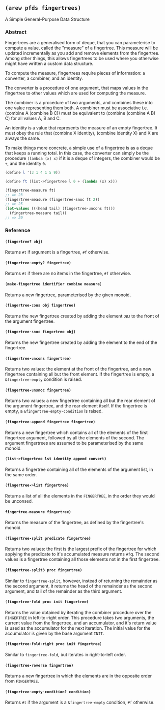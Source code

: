 
## `(arew pfds fingertrees)`

A Simple General-Purpose Data Structure

### Abstract

Fingertrees are a generalised form of deque, that you can parameterise
to compute a value, called the "measure" of a fingertree. This measure
will be updated incrementally as you add and remove elements from the
fingertree. Among other things, this allows fingertrees to be used
where you otherwise might have written a custom data structure.

To compute the measure, fingertrees require pieces of information: a
converter, a combiner, and an identity.

The converter is a procedure of one argument, that maps values in the
fingertree to other values which are used for computing the measure.

The combiner is a procedure of two arguments, and combines these into
one value representing them both. A combiner must be associative
i.e. (combine A (combine B C)) must be equivalent to (combine (combine
A B) C) for all values A, B and C.

An identity is a value that represents the measure of an empty
fingertree. It must obey the rule that (combine X identity), (combine
identity X) and X are always the same.

To make things more concrete, a simple use of a fingertree is as a
deque that keeps a running total. In this case, the converter can
simply be the procedure `(lambda (x) x)` if it is a deque of integers,
the combiner would be `+`, and the identity `0`.

```scheme
(define l '(3 1 4 1 5 9))

(define ft (list->fingertree l 0 + (lambda (x) x)))

(fingertree-measure ft)
;; => 23
(fingertree-measure (fingertree-snoc ft 2))
;; => 25
(let-values (((head tail) (fingertree-uncons ft)))
  (fingertree-measure tail))
;; => 20
```

### Reference

#### `(fingertree? obj)`

Returns `#t` if argument is a fingertree, `#f` otherwise.

#### `(fingertree-empty? fingertree)`

Returns `#t` if there are no items in the fingertree, `#f` otherwise.

#### `(make-fingertree identifier combine measure)`

Returns a new fingertree, parameterised by the given monoid.

#### `(fingertree-cons obj fingertree)`

Returns the new fingertree created by adding the element `OBJ` to the front
of the argument fingertree.

#### `(fingertree-snoc fingertree obj)`

Returns the new fingertree created by adding the element to the end of
the fingertree.

#### `(fingertree-uncons fingertree)`

Returns two values: the element at the front of the fingertree, and a
new fingertree containing all but the front element. If the fingertree
is empty, a `&fingertree-empty` condition is raised.

#### `(fingertree-unsnoc fingertree)`

Returns two values: a new fingertree containing all but the rear
element of the argument fingertree, and the rear element itself. If
the fingertree is empty, a `&fingertree-empty-condition` is raised.

#### `(fingertree-append fingertree fingertree)`

Returns a new fingertree which contains all of the elements of the
first fingertree argument, followed by all the elements of the
second. The argument fingertrees are assumed to be parameterised by
the same monoid.

#### `(list->fingertree lst identity append convert)`

Returns a fingertree containing all of the elements of the argument
list, in the same order.

#### `(fingertree->list fingertree)`

Returns a list of all the elements in the `FINGERTREE`, in the order
they would be unconsed.

#### `fingertree-measure fingertree)`

Returns the measure of the fingertree, as defined by the fingertree's
monoid.

#### `(fingertree-split predicate fingertree)`

Returns two values: the first is the largest prefix of the fingertree
for which applying the predicate to it's accumulated measure returns
`#f`q. The second values is a fingertree containing all those elements
not in the first fingertree.

#### `(fingertree-split3 proc fingertree)`

Similar to `fingertree-split`, however, instead of returning the
remainder as the second argument, it returns the head of the remainder
as the second argument, and tail of the remainder as the third
argument.

#### `(fingertree-fold proc init fingertree)`

Returns the value obtained by iterating the combiner procedure over
the `FINGERTREE` in left-to-right order. This procedure takes two
arguments, the current value from the fingertree, and an accumulator,
and it's return value is used as the accumulator for the next
iteration. The initial value for the accumulator is given by the base
argument `INIT`.

#### `(fingertree-fold-right proc init fingertree)`

Similar to `fingertree-fold`, but iterates in right-to-left order.

#### `(fingertree-reverse fingertree)`

Returns a new fingertree in which the elements are in the opposite
order from `FINGERTREE`.

#### `(fingertree-empty-condition? condition)`

Returns `#t` if the argument is a `&fingertree-empty` condition, `#f`
otherwise.
